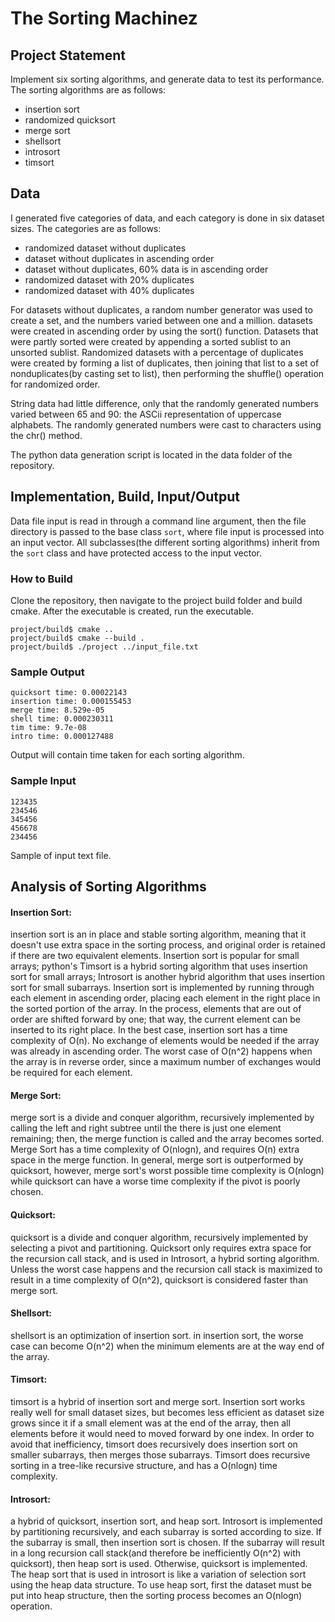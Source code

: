 # The Sorting Machinez

## Project Statement
Implement six sorting algorithms, and generate data to test its performance. The sorting algorithms are as follows:
- insertion sort
- randomized quicksort
- merge sort
- shellsort
- introsort
- timsort

## Data
I generated five categories of data, and each category is done in six dataset sizes. The categories are as follows:
- randomized dataset without duplicates
- dataset without duplicates in ascending order
- dataset without duplicates, 60% data is in ascending order
- randomized dataset with 20% duplicates
- randomized dataset with 40% duplicates

For datasets without duplicates, a random number generator was used to create a set, and the numbers varied between one and a million. datasets were created in ascending order by using the sort() function. Datasets that were partly sorted were created by appending a sorted sublist to an unsorted sublist. Randomized datasets with a percentage of duplicates were created by forming a list of duplicates, then joining that list to a set of nonduplicates(by casting set to list), then performing the shuffle() operation for randomized order.

String data had little difference, only that the randomly generated numbers varied between 65 and 90: the ASCii representation of uppercase alphabets. The randomly generated numbers were cast to characters using the chr() method.

The python data generation script is located in the data folder of the repository.

## Implementation, Build, Input/Output
Data file input is read in through a command line argument, then the file directory is passed to the base class ```sort```, where file input is processed into an input vector. All subclasses(the different sorting algorithms) inherit from the ```sort``` class and have protected access to the input vector.

### How to Build
Clone the repository, then navigate to the project build folder and build cmake. After the executable is created, run the executable.
```
project/build$ cmake ..
project/build$ cmake --build .
project/build$ ./project ../input_file.txt
```
### Sample Output
```
quicksort time: 0.00022143
insertion time: 0.000155453
merge time: 8.529e-05
shell time: 0.000230311
tim time: 9.7e-08
intro time: 0.000127488
```

Output will contain time taken for each sorting algorithm.

### Sample Input
```
123435
234546
345456
456678
234456
```
Sample of input text file.

## Analysis of Sorting Algorithms

#### Insertion Sort:
insertion sort is an in place and stable sorting algorithm, meaning that it doesn't use extra space in the sorting process, and original order is retained if there are two equivalent elements. Insertion sort is popular for small arrays; python's Timsort is a hybrid sorting algorithm that uses insertion sort for small arrays; Introsort is another hybrid algorithm that uses insertion sort for small subarrays. 
Insertion sort is implemented by running through each element in ascending order, placing each element in the right place in the sorted portion of the array. In the process, elements that are out of order are shifted forward by one; that way, the current element can be inserted to its right place. In the best case, insertion sort has a time complexity of O(n). No exchange of elements would be needed if the array was already in ascending order. The worst case of O(n^2) happens when the array is in reverse order, since a maximum number of exchanges would be required for each element.

#### Merge Sort:
merge sort is a divide and conquer algorithm, recursively implemented by calling the left and right subtree until the there is just one element remaining; then, the merge function is called and the array becomes sorted. Merge Sort has a time complexity of O(nlogn), and requires O(n) extra space in the merge function. In general, merge sort is outperformed by quicksort, however, merge sort's worst possible time complexity is O(nlogn) while quicksort can have a worse time complexity if the pivot is poorly chosen.

#### Quicksort:
quicksort is a divide and conquer algorithm, recursively implemented by selecting a pivot and partitioning. Quicksort only requires extra space for the recursion call stack, and is used in Introsort, a hybrid sorting algorithm. Unless the worst case happens and the recursion call stack is maximized to result in a time complexity of O(n^2), quicksort is considered faster than merge sort.

#### Shellsort:
shellsort is an optimization of insertion sort. in insertion sort, the worse case can become O(n^2) when the minimum elements are at the way end of the array.

#### Timsort:
timsort is a hybrid of insertion sort and merge sort. Insertion sort works really well for small dataset sizes, but becomes less efficient as dataset size grows since it if a small element was at the end of the array, then all elements before it would need to moved forward by one index. In order to avoid that inefficiency, timsort does recursively does insertion sort on smaller subarrays, then merges those subarrays. Timsort does recursive sorting in a tree-like recursive structure, and has a O(nlogn) time complexity.

#### Introsort:
a hybrid of quicksort, insertion sort, and heap sort. Introsort is implemented by partitioning recursively, and each subarray is sorted according to size. If the subarray is small, then insertion sort is chosen. If the subarray will result in a long recursion call stack(and therefore be inefficiently O(n^2) with quicksort), then heap sort is used. Otherwise, quicksort is implemented.
The heap sort that is used in introsort is like a variation of selection sort using the heap data structure. To use heap sort, first the dataset must be put into heap structure, then the sorting process becomes an O(nlogn) operation.



